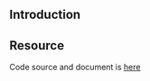 ## Introduction

## Resource

Code source and document is [here](https://github.com/kcl-lang/artifacthub/tree/main/add-linkerd-policy-annotation)
